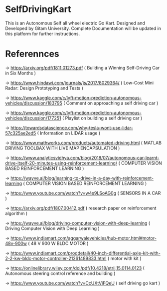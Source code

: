 # SelfDrivingKart
This is an Autonomous Self all wheel electric Go Kart. Designed and Developed by Gitam University. Complete Documentation will be updated in this platform for further instructions.

# Referennces 
-> https://arxiv.org/pdf/1811.01273.pdf ( Building a Winning Self-Driving Car in Six Months )

-> https://www.hindawi.com/journals/js/2017/8029364/ ( Low-Cost Mini Radar: Design Prototyping and Tests )

-> https://www.kaggle.com/c/lyft-motion-prediction-autonomous-vehicles/discussion/183795 ( Comment on approaching a self driving car )

-> https://www.kaggle.com/c/lyft-motion-prediction-autonomous-vehicles/discussion/177251 ( Playlist on building a self driving car )
 
-> https://towardsdatascience.com/why-tesla-wont-use-lidar-57c325ae2ed5 ( Information on LIDAR usage )

-> https://www.mathworks.com/products/automated-driving.html ( MATLAB DRIVING TOOLBAX WITH LIVE MAP ENCAPSULATION )

-> https://www.analyticsvidhya.com/blog/2018/07/autonomous-car-learnt-drive-itself-20-minutes-using-reinforcement-learning/ ( COMPUTER VISION BASED REINFORCEMENT LEARNING )

-> https://wayve.ai/blog/learning-to-drive-in-a-day-with-reinforcement-learning  ( COMPUTER VISION BASED REINFORCEMENT LEARNING )

-> https://www.youtube.com/watch?v=w4s9LSoAG0g ( SENSORS IN A CAR )

-> https://arxiv.org/pdf/1807.00412.pdf ( research paper on reinforcement algorithm )

-> https://wayve.ai/blog/driving-computer-vision-with-deep-learning ( Driving Computer Vision with Deep Learning )

-> https://www.indiamart.com/aggarwalevehicles/hub-motor.html#motor-48v-900w ( 48 V 900 W BLDC MOTOR )

-> https://www.indiamart.com/proddetail/40-inch-differential-axle-kit-with-2-2-kw-bldc-motor-controller-21261489833.html ( motor with kit )

-> https://onlinelibrary.wiley.com/doi/pdf/10.4218/etrij.15.0114.0123 ( Autonomous steering control reference and building )

-> https://www.youtube.com/watch?v=CcUXtViFQeU ( self driving go kart )

